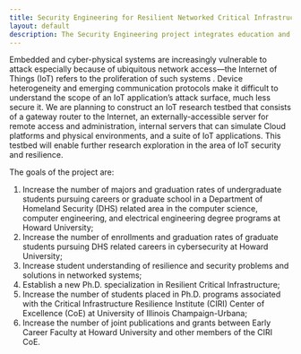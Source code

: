 ```yaml
---
title: Security Engineering for Resilient Networked Critical Infrastructure
layout: default
description: The Security Engineering project integrates education and research that may result in practical security and resilience for the Internet of Things (IoT) and cyber-physical systems (CPS) that comprise network-connected critical infrastructure.
---
```


Embedded and cyber-physical systems are increasingly vulnerable to attack especially because of ubiquitous network access—the Internet of Things (IoT) refers to the proliferation of such systems . Device heterogeneity and emerging communication protocols make it difficult to understand the scope of an IoT application’s attack surface, much less secure it. We are planning to construct an IoT research testbed that consists of a gateway router to the Internet, an externally-accessible server for remote access and administration, internal servers that can simulate Cloud platforms and physical environments, and a suite of IoT applications. This testbed will enable further research exploration in the area of IoT security and resilience. 

The goals of the project are:
1. Increase the number of majors and graduation rates of undergraduate students pursuing careers or graduate school in a Department of Homeland Security (DHS) related area in the computer science, computer engineering, and electrical engineering degree programs at Howard University; 
2. Increase the number of enrollments and graduation rates of graduate students pursuing DHS related careers in cybersecurity at Howard University; 
3. Increase student understanding of resilience and security problems and solutions in networked systems; 
4. Establish a new Ph.D. specialization in Resilient Critical Infrastructure; 
5. Increase the number of students placed in Ph.D. programs associated with the Critical Infrastructure Resilience Institute (CIRI) Center of Excellence (CoE) at University of Illinois Champaign-Urbana; 
6. Increase the number of joint publications and grants between Early Career Faculty at Howard University and other members of the CIRI CoE.

